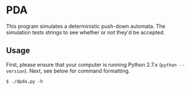 PDA
===

This program simulates a deterministic push-down automata. The simulation
tests strings to see whether or not they'd be accepted.

Usage
-----

First, please ensure that your computer is running Python 2.7.x (`python
--version`). Next, see below for command formatting.

```
$ ./dpda.py -h

